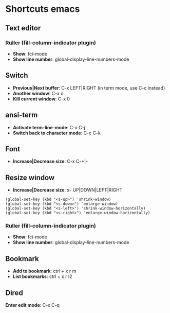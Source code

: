 # Shortcuts emacs

## Text editor

### Ruller (fill-column-indicator plugin)

* **Show**: fci-mode
* **Show line number**: global-display-line-numbers-mode 

## Switch

* **Previous|Next buffer**: C-x LEFT|RIGHT (in term mode, use C-c instead)
* **Another window**: C-x o
* **Kill current window**: C-x 0

## ansi-term
* **Activate term-line-mode**: C-x C-j
* **Switch back to character mode**: C-c C-k
 
## Font

* **Increase|Decrease size**: C-x C-+|- 

## Resize window
* **Increase|Decrease size**: s- UP|DOWN|LEFT|RIGHT
```
(global-set-key (kbd "<s-up>") 'shrink-window)
(global-set-key (kbd "<s-down>") 'enlarge-window)
(global-set-key (kbd "<s-left>") 'shrink-window-horizontally)
(global-set-key (kbd "<s-right>") 'enlarge-window-horizontally)
```

### Ruller (fill-column-indicator plugin)

* **Show**: fci-mode
* **Show line number**: global-display-line-numbers-mode 

## Bookmark

* **Add to bookmark**: ctrl + x r m  
* **List bookmarks**: ctrl + x r l2

## Dired

**Enter edit mode**: C-x C-q
